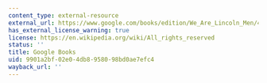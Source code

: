 ```yaml
---
content_type: external-resource
external_url: https://www.google.com/books/edition/We_Are_Lincoln_Men/4JsrtHTWy_YC?hl=en&gbpv=1
has_external_license_warning: true
license: https://en.wikipedia.org/wiki/All_rights_reserved
status: ''
title: Google Books
uid: 9901a2bf-02e0-4db8-9580-98bd0ae7efc4
wayback_url: ''
---
```

